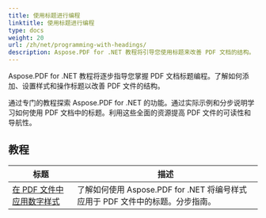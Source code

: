 ```yaml
---
title: 使用标题进行编程
linktitle: 使用标题进行编程
type: docs
weight: 20
url: /zh/net/programming-with-headings/
description: Aspose.PDF for .NET 教程将引导您使用标题来改善 PDF 文档的结构。
---
```

Aspose.PDF for .NET 教程将逐步指导您掌握 PDF 文档标题编程。了解如何添加、设置样式和操作标题以改善 PDF 文件的结构。

通过专门的教程探索 Aspose.PDF for .NET 的功能。通过实际示例和分步说明学习如何使用 PDF 文档中的标题。利用这些全面的资源提高 PDF 文件的可读性和导航性。

## 教程
| 标题 | 描述 |
| --- | --- | 
| [在 PDF 文件中应用数字样式](./apply-number-style/) | 了解如何使用 Aspose.PDF for .NET 将编号样式应用于 PDF 文件中的标题。分步指南。 |   
